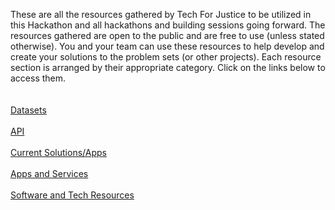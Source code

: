 These are all the resources gathered by Tech For Justice to be utilized in this Hackathon and all hackathons and building sessions going forward. The resources gathered are open to the public and are free to use (unless stated otherwise). You and your team can use these resources to help develop and create your solutions to the problem sets (or other projects). Each resource section is arranged by their appropriate category. Click on the links below to access them.<br>
<br>
<br>
<a href="https://github.com/TechForJustice/Datasets-API-Tech-Resources/blob/master/Datasets.md">Datasets</a><br>
<br>
<a href="https://github.com/TechForJustice/Datasets-API-Tech-Resources/blob/master/API.md">API</a><br>
<br>
<a href="https://github.com/TechForJustice/Datasets-API-Tech-Resources/blob/master/Current-Solutions-and-Apps.md">Current Solutions/Apps</a><br>
<br>
<a href="https://github.com/TechForJustice/Datasets-API-Tech-Resources/blob/master/Apps%20%26%20Services.md">Apps and Services</a><br>
<br>
<a href="https://github.com/TechForJustice/Datasets-API-Tech-Resources/blob/master/Software%20and%20Tech%20.md">Software and Tech Resources</a><br>





